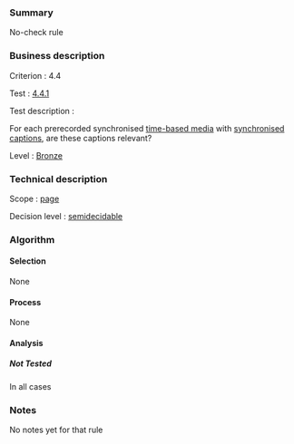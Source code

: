 ### Summary

No-check rule

### Business description

Criterion : 4.4

Test : [4.4.1](http://www.accessiweb.org/index.php/accessiweb-22-english-version.html#test-4-4-1)

Test description :

For each prerecorded synchronised [time-based
media](http://www.braillenet.org/accessibilite/referentiel-aw21-en/glossaire.php#mMediaTemp)
with [synchronised
captions](http://www.braillenet.org/accessibilite/referentiel-aw21-en/glossaire.php#mSsTitreSynchro),
are these captions relevant?

Level : [Bronze](/en/category/rules-design/accessiweb-11/level/bronze)

### Technical description

Scope : [page](/en/category/rules-design/accessiweb-11/scope/page)

Decision level :
[semidecidable](/en/category/rules-design/accessiweb-11/decision-level/semidecidable)

### Algorithm

#### Selection

None

#### Process

None

#### Analysis

##### Not Tested

In all cases

### Notes

No notes yet for that rule

